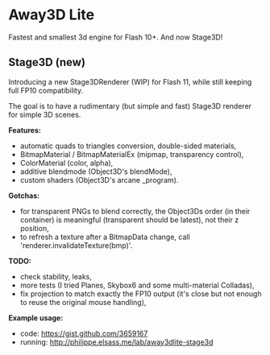 Away3D Lite
=============

Fastest and smallest 3d engine for Flash 10+. And now Stage3D!


Stage3D (new)
-----
Introducing a new Stage3DRenderer (WIP) for Flash 11, while still keeping full FP10 compatibility.

The goal is to have a rudimentary (but simple and fast) Stage3D renderer for simple 3D scenes.

**Features:**
 - automatic quads to triangles conversion, double-sided materials,
 - BitmapMaterial / BitmapMaterialEx (mipmap, transparency control),
 - ColorMaterial (color, alpha),
 - additive blendmode (Object3D's blendMode),
 - custom shaders (Object3D's arcane _program).

**Gotchas:**
 - for transparent PNGs to blend correctly, the Object3Ds order (in their container) is meaningful (transparent should be latest), not their z position,
 - to refresh a texture after a BitmapData change, call 'renderer.invalidateTexture(bmp)'.

**TODO:**
 - check stability, leaks,
 - more tests (I tried Planes, Skybox6 and some multi-material Colladas),
 - fix projection to match exactly the FP10 output (it's close but not enough to reuse the original mouse handling),

**Example usage:** 
 - code: https://gist.github.com/3659167
 - running: http://philippe.elsass.me/lab/away3dlite-stage3d